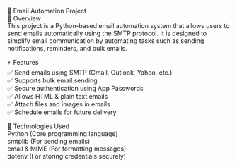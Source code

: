 📧 Email Automation Project<br>
📌 Overview<br>
This project is a Python-based email automation system that allows users to send emails automatically using the SMTP protocol. It is designed to simplify email communication by automating tasks such as sending notifications, reminders, and bulk emails. <br>

⚡ Features <br>
✅ Send emails using SMTP (Gmail, Outlook, Yahoo, etc.) <br>
✅ Supports bulk email sending <br>
✅ Secure authentication using App Passwords <br>
✅ Allows HTML & plain text emails <br>
✅ Attach files and images in emails <br>
✅ Schedule emails for future delivery <br>

🔧 Technologies Used <br>
Python (Core programming language) <br>
smtplib (For sending emails) <br>
email & MIME (For formatting messages) <br>
dotenv (For storing credentials securely) <br>
